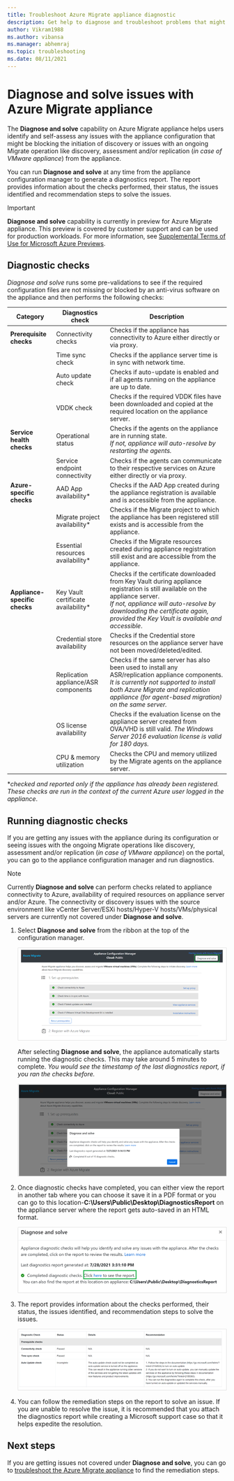 ```yaml
---
title: Troubleshoot Azure Migrate appliance diagnostic
description: Get help to diagnose and troubleshoot problems that might occur with the Azure Migrate appliance.
author: Vikram1988
ms.author: vibansa
ms.manager: abhemraj
ms.topic: troubleshooting
ms.date: 08/11/2021
---
```


# Diagnose and solve issues with Azure Migrate appliance

The **Diagnose and solve** capability on Azure Migrate appliance helps users identify and self-assess any issues with the appliance configuration that might be blocking the initiation of discovery or issues with an ongoing Migrate operation like discovery, assessment and/or replication (*in case of VMware appliance*) from the appliance. 

You can run **Diagnose and solve** at any time from the appliance configuration manager to generate a diagnostics report. The report provides information about the checks performed, their status, the issues identified and recommendation steps to solve the issues. 

> [!IMPORTANT]
> **Diagnose and solve** capability is currently in preview for Azure Migrate appliance.
> This preview is covered by customer support and can be used for production workloads.
> For more information, see [Supplemental Terms of Use for Microsoft Azure Previews](https://azure.microsoft.com/support/legal/preview-supplemental-terms/).


## Diagnostic checks

*Diagnose and solve* runs some pre-validations to see if the required configuration files are not missing or blocked by an anti-virus software on the appliance and then performs the following checks: 

**Category** | **Diagnostics check** |**Description**
--- | --- | --- |
**Prerequisite checks** | Connectivity checks | Checks if the appliance has connectivity to Azure either directly or via proxy.
|| Time sync check | Checks if the appliance server time is in sync with network time.
|| Auto update check | Checks if auto-update is enabled and if all agents running on the appliance are up to date.
||VDDK check | Checks if the required VDDK files have been downloaded and copied at the required location on the appliance server.
**Service health checks** |Operational status |Checks if the agents on the appliance are in running state. <br>*If not, appliance will auto-resolve by restarting the agents.* 
||Service endpoint connectivity |Checks if the agents can communicate to their respective services on Azure either directly or via proxy.
**Azure-specific checks** |AAD App availability* | Checks if the AAD App created during the appliance registration is available and is accessible from the appliance.
||Migrate project availability* | Checks if the Migrate project to which the appliance has been registered still exists and is accessible from the appliance.
||Essential resources availability*| Checks if the Migrate resources created during appliance registration still exist and are accessible from the appliance.
**Appliance-specific checks** | Key Vault certificate availability* | Checks if the certificate downloaded from Key Vault during appliance registration is still available on the appliance server. <br> *If not, appliance will auto-resolve by downloading the certificate again, provided the Key Vault is available and accessible*.
|| Credential store availability | Checks if the Credential store resources on the appliance server have not been moved/deleted/edited.
|| Replication appliance/ASR components | Checks if the same server has also been used to install any ASR/replication appliance components. *It is currently not supported to install both Azure Migrate and replication appliance (for agent-based migration) on the same server.*
|| OS license availability | Checks if the evaluation license on the appliance server created from OVA/VHD is still valid. *The Windows Server 2016 evaluation license is valid for 180 days.*
|| CPU & memory utilization | Checks the CPU and memory utilized by the Migrate agents on the appliance server.  

**checked and reported only if the appliance has already been registered. These checks are run in the context of the current Azure user logged in the appliance*.

## Running diagnostic checks

If you are getting any issues with the appliance during its configuration or seeing issues with the ongoing Migrate operations like discovery, assessment and/or replication (*in case of VMware appliance*) on the portal, you can go to the appliance configuration manager and run diagnostics.

> [!NOTE]
> Currently **Diagnose and solve** can perform checks related to appliance connectivity to Azure, availability of required resources on appliance server and/or Azure. The connectivity or discovery issues with the source environment like vCenter Server/ESXi hosts/Hyper-V hosts/VMs/physical servers are currently not covered under **Diagnose and solve**.
 
1. Select **Diagnose and solve** from the ribbon at the top of the configuration manager.

    ![Select diagnose and solve](./media/troubleshoot-appliance-diagnostic-solve/appliance-configuration-manager-diagnose-solve.png)
    
    After selecting **Diagnose and solve**, the appliance automatically starts running the diagnostic checks. This may take around 5 minutes to complete.
    *You would see the timestamp of the last diagnostics report, if you ran the checks before.*
     
    ![Diagnostic report](./media/troubleshoot-appliance-diagnostic-solve/diagnostic-report.png)

1. Once diagnostic checks have completed, you can either view the report in another tab where you can choose it save it in a PDF format or you can go to this location-**C:\Users\Public\Desktop\DiagnosticsReport** on the appliance server where the report gets auto-saved in an HTML format.

    ![View diagnostic report](./media/troubleshoot-appliance-diagnostic-solve/view-diagnostic-report.png)

1. The report provides information about the checks performed, their status, the issues identified, and recommendation steps to solve the issues.

    ![View status of diagnostic report](./media/troubleshoot-appliance-diagnostic-solve/view-status.png)

1. You can follow the remediation steps on the report to solve an issue. If you are unable to resolve the issue, it is recommended that you attach the diagnostics report while creating a Microsoft support case so that it helps expedite the resolution.

## Next steps
If you are getting issues not covered under **Diagnose and solve**, you can go to [troubleshoot  the Azure Migrate appliance](./troubleshoot-appliance.md) to find the remediation steps.